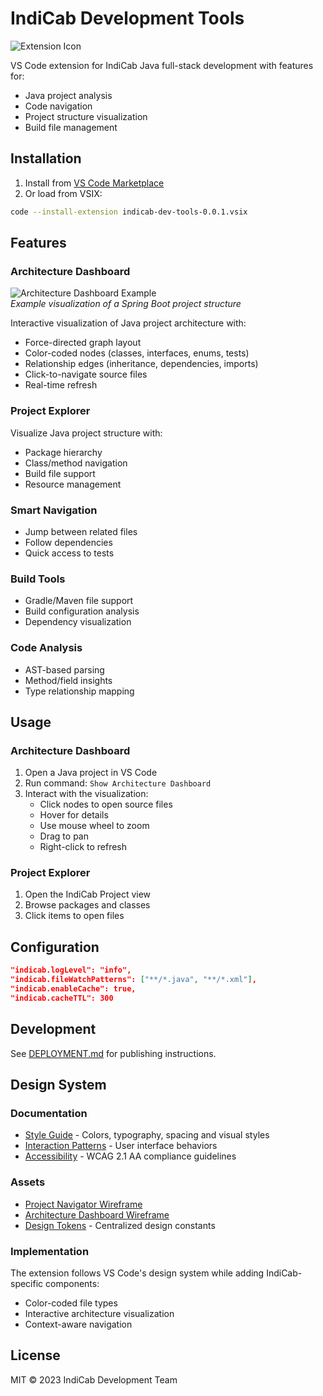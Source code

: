 # IndiCab Development Tools

![Extension Icon](icon.png)

VS Code extension for IndiCab Java full-stack development with features for:
- Java project analysis
- Code navigation
- Project structure visualization
- Build file management

## Installation
1. Install from [VS Code Marketplace](https://marketplace.visualstudio.com/items?itemName=indicab-dev-tools)
2. Or load from VSIX:
```bash
code --install-extension indicab-dev-tools-0.0.1.vsix
```

## Features

### Architecture Dashboard
![Architecture Dashboard Example](docs/screenshots/architecture-dashboard.png)  
*Example visualization of a Spring Boot project structure*

Interactive visualization of Java project architecture with:
- Force-directed graph layout
- Color-coded nodes (classes, interfaces, enums, tests)
- Relationship edges (inheritance, dependencies, imports)
- Click-to-navigate source files
- Real-time refresh

### Project Explorer 
Visualize Java project structure with:
- Package hierarchy
- Class/method navigation  
- Build file support
- Resource management

### Smart Navigation
- Jump between related files
- Follow dependencies
- Quick access to tests

### Build Tools
- Gradle/Maven file support
- Build configuration analysis
- Dependency visualization

### Code Analysis
- AST-based parsing
- Method/field insights
- Type relationship mapping

## Usage

### Architecture Dashboard
1. Open a Java project in VS Code  
2. Run command: `Show Architecture Dashboard`  
3. Interact with the visualization:  
   - Click nodes to open source files  
   - Hover for details  
   - Use mouse wheel to zoom  
   - Drag to pan  
   - Right-click to refresh  

### Project Explorer  
1. Open the IndiCab Project view  
2. Browse packages and classes  
3. Click items to open files  

## Configuration  
```json
"indicab.logLevel": "info",
"indicab.fileWatchPatterns": ["**/*.java", "**/*.xml"],
"indicab.enableCache": true,
"indicab.cacheTTL": 300
```

## Development
See [DEPLOYMENT.md](DEPLOYMENT.md) for publishing instructions.

## Design System

### Documentation
- [Style Guide](docs/style-guide.md) - Colors, typography, spacing and visual styles
- [Interaction Patterns](docs/interaction-patterns.md) - User interface behaviors
- [Accessibility](docs/accessibility.md) - WCAG 2.1 AA compliance guidelines

### Assets
- [Project Navigator Wireframe](assets/design/wireframes/project_navigator.md)
- [Architecture Dashboard Wireframe](assets/design/wireframes/architecture_dashboard.md)
- [Design Tokens](src/utils/DesignSystem.ts) - Centralized design constants

### Implementation
The extension follows VS Code's design system while adding IndiCab-specific components:
- Color-coded file types
- Interactive architecture visualization
- Context-aware navigation

## License
MIT © 2023 IndiCab Development Team
